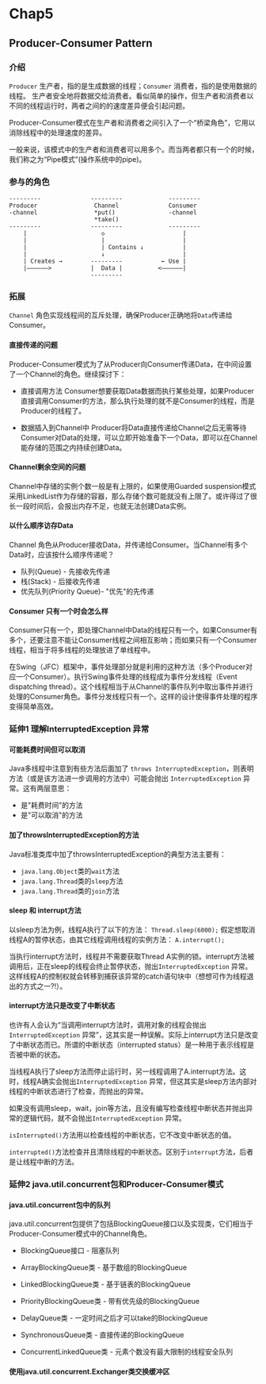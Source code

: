 # Chap5

## Producer-Consumer Pattern

### 介绍

`Producer` 生产者，指的是生成数据的线程；`Consumer` 消费者，指的是使用数据的线程。
生产者安全地将数据交给消费者。看似简单的操作，但生产者和消费者以不同的线程运行时，两者之间的的速度差异便会引起问题。

Producer-Consumer模式在生产者和消费者之间引入了一个“桥梁角色”，它用以消除线程中的处理速度的差异。

一般来说，该模式中的生产者和消费者可以用多个。而当两者都只有一个的时候，我们称之为“Pipe模式”(操作系统中的pipe)。

### 参与的角色

```
---------              ---------             ---------
Producer                Channel              Consumer
-channel                *put()               -channel
                        *take()
---------              ---------             ---------
    |                     ◇                      |
    |                     |                      |
    |                     | Contains ↓           |
    |                     ↓                      |
    | Creates →        ---------           ← Use |
    |——————>           |  Data |          <——————|
                       ---------
```
### 拓展

`Channel` 角色实现线程间的互斥处理，确保Producer正确地将`Data`传递给Consumer。

#### 直接传递的问题

Producer-Consumer模式为了从Producer向Consumer传递Data，在中间设置了一个Channel的角色。继续探讨下：
* 直接调用方法
  Consumer想要获取Data数据而执行某些处理，如果Producer直接调用Consumer的方法，那么执行处理的就不是Consumer的线程，而是Producer的线程了。

* 数据插入到Channel中
  Producer将Data直接传递给Channel之后无需等待Consumer对Data的处理，可以立即开始准备下一个Data，即可以在Channel能存储的范围之内持续创建Data。

#### Channel剩余空间的问题

Channel中存储的实例个数一般是有上限的，如果使用Guarded suspension模式采用LinkedList作为存储的容器，那么存储个数可能就没有上限了。或许得过了很长一段时间后，会报出内存不足，也就无法创建Data实例。

#### 以什么顺序访存Data
Channel 角色从Producer接收Data，并传递给Consumer。当Channel有多个Data时，应该按什么顺序传递呢？

* 队列(Queue) - 先接收先传递
* 栈(Stack) - 后接收先传递
* 优先队列(Priority Queue)- "优先"的先传递

#### Consumer 只有一个时会怎么样

Consumer只有一个，即处理Channel中Data的线程只有一个。如果Consumer有多个，还要注意不能让Consumer线程之间相互影响；而如果只有一个Consumer线程，相当于将多线程的处理放进了单线程中。

在Swing（JFC）框架中，事件处理部分就是利用的这种方法（多个Producer对应一个Consumer）。执行Swing事件处理的线程成为事件分发线程（Event dispatching thread）。这个线程相当于从Channel的事件队列中取出事件并进行处理的Consumer角色。事件分发线程只有一个。这样的设计使得事件处理的程序变得简单高效。

### 延伸1 理解InterruptedException 异常

#### 可能耗费时间但可以取消

Java多线程中注意到有些方法后面加了 `throws InterruptedException`，则表明方法（或是该方法进一步调用的方法中）可能会抛出 `InterruptedException` 异常。这有两层意思：
* 是"耗费时间"的方法
* 是"可以取消"的方法

#### 加了throwsInterruptedException的方法

Java标准类库中加了throwsInterruptedException的典型方法主要有：
* `java.lang.Object`类的`wait`方法
* `java.lang.Thread`类的`sleep`方法
* `java.lang.Thread`类的`join`方法

#### sleep 和 interrupt方法
以sleep方法为例，线程A执行了以下的方法：
`Thread.sleep(6000);`
假定想取消线程A的暂停状态，由其它线程调用线程的实例方法：
`A.interrupt();`

当执行interrupt方法时，线程并不需要获取Thread A实例的锁。interrupt方法被调用后，正在sleep的线程会终止暂停状态，抛出`InterruptedException` 异常。这样线程A的控制权就会转移到捕获该异常的catch语句块中（想想可作为线程退出的方式之一?!）。

#### interrupt方法只是改变了中断状态

也许有人会认为“当调用interrupt方法时，调用对象的线程会抛出`InterruptedException` 异常”，这其实是一种误解。实际上interrupt方法只是改变了中断状态而已。所谓的中断状态（interrupted status）是一种用于表示线程是否被中断的状态。

当线程A执行了sleep方法而停止运行时，另一线程调用了A.interrupt方法。这时，线程A确实会抛出`InterruptedException` 异常，但这其实是sleep方法内部对线程的中断状态进行了检查，而抛出的异常。

如果没有调用sleep，wait，join等方法，且没有编写检查线程中断状态并抛出异常的逻辑代码，就不会抛出`InterruptedException` 异常。

`isInterrupted()`方法用以检查线程的中断状态，它不改变中断状态的值。

`interrupted()`方法检查并且清除线程的中断状态。区别于`interrupt`方法，后者是让线程中断的方法。

### 延伸2 java.util.concurrent包和Producer-Consumer模式

#### java.util.concurrent包中的队列

java.util.concurrent包提供了包括BlockingQueue接口以及实现类，它们相当于Producer-Consumer模式中的Channel角色。

* BlockingQueue接口 - 阻塞队列

* ArrayBlockingQueue类 - 基于数组的BlockingQueue

* LinkedBlockingQueue类 - 基于链表的BlockingQueue

* PriorityBlockingQueue类 - 带有优先级的BlockingQueue

* DelayQueue类 - 一定时间之后才可以take的BlockingQueue

* SynchronousQueue类 - 直接传递的BlockingQueue

* ConcurrentLinkedQueue类 - 元素个数没有最大限制的线程安全队列

#### 使用java.util.concurrent.Exchanger类交换缓冲区






